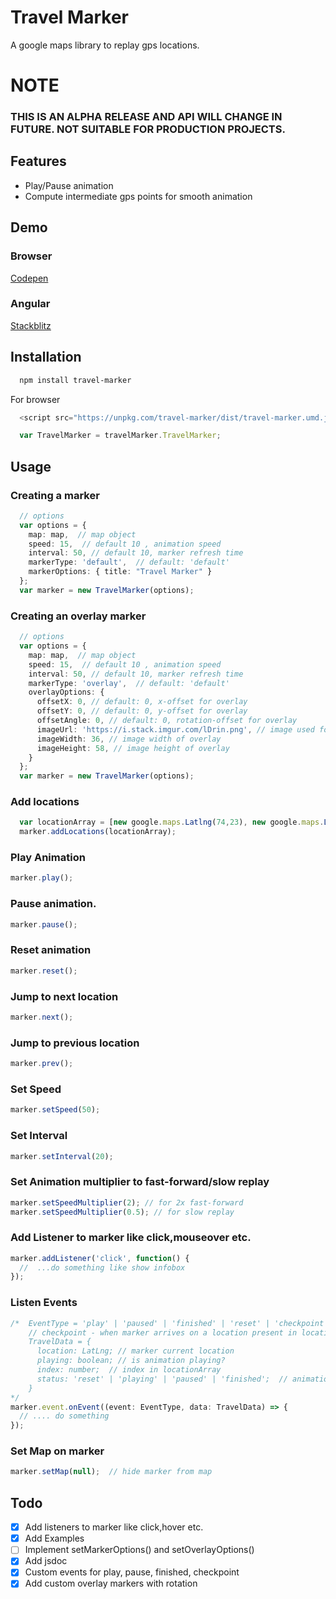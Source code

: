 # Travel Marker

A google maps library to replay gps locations.

# NOTE
### THIS IS AN ALPHA RELEASE AND API WILL CHANGE IN FUTURE. NOT SUITABLE FOR PRODUCTION PROJECTS.

## Features
- Play/Pause animation
- Compute intermediate gps points for smooth animation

## Demo

### Browser

[Codepen](https://codepen.io/manpreetsingh80/pen/aEpzjB)

### Angular

[Stackblitz](https://stackblitz.com/edit/travel-marker-angular-agm)

## Installation
```bash
  npm install travel-marker
```

For browser

```typescript
  <script src="https://unpkg.com/travel-marker/dist/travel-marker.umd.js" async>

  var TravelMarker = travelMarker.TravelMarker;
```

## Usage

### Creating a marker

```typescript
  // options
  var options = {
    map: map,  // map object
    speed: 15,  // default 10 , animation speed
    interval: 50, // default 10, marker refresh time
    markerType: 'default',  // default: 'default'
    markerOptions: { title: "Travel Marker" }
  };
  var marker = new TravelMarker(options);
```

### Creating an overlay marker

```typescript
  // options
  var options = {
    map: map,  // map object
    speed: 15,  // default 10 , animation speed
    interval: 50, // default 10, marker refresh time
    markerType: 'overlay',  // default: 'default'
    overlayOptions: {
      offsetX: 0, // default: 0, x-offset for overlay
      offsetY: 0, // default: 0, y-offset for overlay
      offsetAngle: 0, // default: 0, rotation-offset for overlay
      imageUrl: 'https://i.stack.imgur.com/lDrin.png', // image used for overlay
      imageWidth: 36, // image width of overlay
      imageHeight: 58, // image height of overlay
    }
  };
  var marker = new TravelMarker(options);
```

### Add locations
```typescript
  var locationArray = [new google.maps.Latlng(74,23), new google.maps.LatLng(74.02,23.02), new google.maps.LatLng(74.04, 23.04)];
  marker.addLocations(locationArray);
```

### Play Animation
```typescript
marker.play();
```

### Pause animation.
```typescript
marker.pause();
```

### Reset animation
```typescript
marker.reset();
```

### Jump to next location
```typescript
marker.next();
```

### Jump to previous location
```typescript
marker.prev();
```

### Set Speed
```typescript
marker.setSpeed(50);
```

### Set Interval
```typescript
marker.setInterval(20);
```

### Set Animation multiplier to fast-forward/slow replay
```typescript
marker.setSpeedMultiplier(2); // for 2x fast-forward
marker.setSpeedMultiplier(0.5); // for slow replay
```

### Add Listener to marker like click,mouseover etc.
```typescript
marker.addListener('click', function() {
  //  ...do something like show infobox
});
```

### Listen Events
```typescript
/*  EventType = 'play' | 'paused' | 'finished' | 'reset' | 'checkpoint'; 
    // checkpoint - when marker arrives on a location present in locationArray
    TravelData = {
      location: LatLng; // marker current location
      playing: boolean; // is animation playing?
      index: number;  // index in locationArray
      status: 'reset' | 'playing' | 'paused' | 'finished';  // animation status
    }
*/
marker.event.onEvent((event: EventType, data: TravelData) => {
  // .... do something
});
```

### Set Map on marker
```typescript
marker.setMap(null);  // hide marker from map
```

## Todo
- [x] Add listeners to marker like click,hover etc.
- [x] Add Examples
- [ ] Implement setMarkerOptions() and setOverlayOptions()
- [x] Add jsdoc
- [x] Custom events for play, pause, finished, checkpoint
- [x] Add custom overlay markers with rotation
